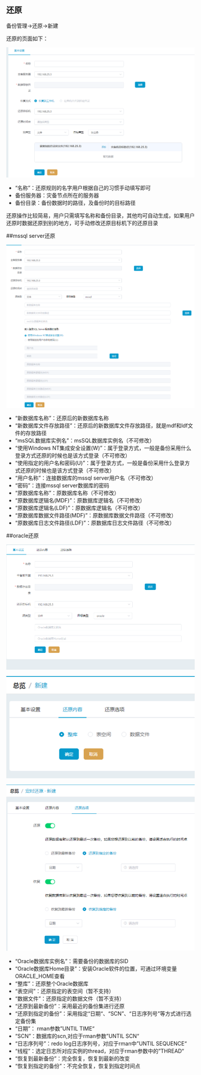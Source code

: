 ## 还原

备份管理-&gt;还原-&gt;新建

还原的页面如下：

![说明: 1](/assets/V7.038660.png)

*   “名称”：还原规则的名字用户根据自己的习惯手动填写即可
*   备份服务器：灾备节点所在的服务器
*   备份目录：备份数据时的路径，及备份时的目标路径

还原操作比较简易，用户只需填写名称和备份目录，其他均可自动生成，如果用户还原时数据还原到别的地方，可手动修改还原目标机下的还原目录

##mssql server还原

![说明: 1](/assets/V7.000022.png)

*   “新数据库名称”：还原后的新数据库名称
*   “新数据库文件存放路径”：还原后的新数据库文件存放路径，就是mdf和ldf文件的存放路径
*   “msSQL数据库实例名”：msSQL数据库实例名（不可修改）
*   “使用Windows NT集成安全设置(W)”：属于登录方式，一般是备份采用什么登录方式还原的时候也是该方式登录（不可修改）
*   “使用指定的用户名和密码(U)”：属于登录方式，一般是备份采用什么登录方式还原的时候也是该方式登录（不可修改）
*   “用户名称”：连接数据库的mssql server用户名（不可修改）
*   “密码”：连接mssql server数据库的密码
*   “原数据库名称”：原数据库名称（不可修改）
*   “原数据库逻辑名(MDF)”：原数据库逻辑名（不可修改）
*   “原数据库逻辑名(LDF)”：原数据库逻辑名（不可修改）
*   “原数据库数据文件路径(MDF)”：原数据库数据文件路径（不可修改）
*   “原数据库日志文件路径(LDF)”：原数据库日志文件路径（不可修改）

##oracle还原

![说明: 1](/assets/V7.000023.png)

![说明: 1](/assets/V7.000024.png)

![说明: 1](/assets/V7.1.2019032505.png)

*   “Oracle数据库实例名”：需要备份的数据库的SID
*   “Oracle数据库Home目录”：安装Oracle软件的位置，可通过环境变量ORACLE_HOME查看
*   “整库”：还原整个Oracle数据库
*   “表空间”：还原指定的表空间（暂不支持）
*   “数据文件”：还原指定的数据文件（暂不支持）
*   “还原到最新备份”：采用最近的备份集进行还原
*   “还原到指定的备份”：采用指定“日期“、“SCN”、“日志序列号”等方式进行选定备份集
*   “日期”： rman参数”UNTIL TIME“
*   “SCN”：数据库的scn,对应于rman参数”UNTIL SCN“
*   “日志序列号”：redo log日志序列号，对应于rman中”UNTIL SEQUENCE“
*   “线程”：选定日志所对应实例的thread，对应于rman参数中的”THREAD“
*   “恢复到最新备份”：完全恢复，恢复到最新的改变
*   “恢复到指定的备份”：不完全恢复，恢复到指定时间点

